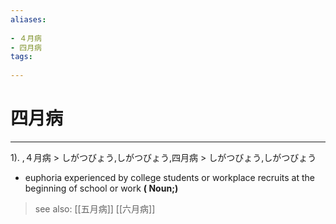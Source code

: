 ```yaml
---
aliases:
    
- ４月病
- 四月病
tags:
    
---
```


# 四月病
---
1).
,４月病 > しがつびょう,しがつびょう,四月病 > しがつびょう,しがつびょう

- euphoria experienced by college students or workplace recruits at the beginning of school or work
**( Noun;)**
> see also:  [[五月病]] [[六月病]]
            
